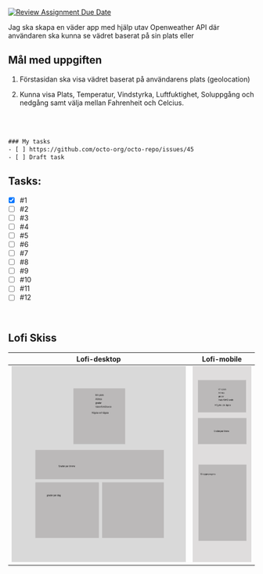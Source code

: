 [![Review Assignment Due Date](https://classroom.github.com/assets/deadline-readme-button-24ddc0f5d75046c5622901739e7c5dd533143b0c8e959d652212380cedb1ea36.svg)](https://classroom.github.com/a/rBfB12PE)



Jag ska skapa en väder app med hjälp utav Openweather API där användaren ska kunna se vädret baserat på sin plats eller 
## Mål med uppgiften

1. Förstasidan ska visa vädret baserat på användarens plats (geolocation)

2. Kunna visa Plats, Temperatur, Vindstyrka, Luftfuktighet, Soluppgång och nedgång samt välja mellan Fahrenheit och Celcius.

<br> <br>

```[tasklist]
### My tasks
- [ ] https://github.com/octo-org/octo-repo/issues/45
- [ ] Draft task
```

## Tasks:
- [x] #1
- [ ] #2
- [ ] #3
- [ ] #4
- [ ] #5
- [ ] #6
- [ ] #7
- [ ] #8
- [ ] #9
- [ ] #10
- [ ] #11
- [ ] #12

<br>

## Lofi Skiss


Lofi-desktop            |  Lofi-mobile
:-------------------------:|:-------------------------:
<img src="u07-weather-app\images\lofi-desktop.png" height="400px" > | <img src="u07-weather-app\images\lofi-mobile.png" height="400px" >
